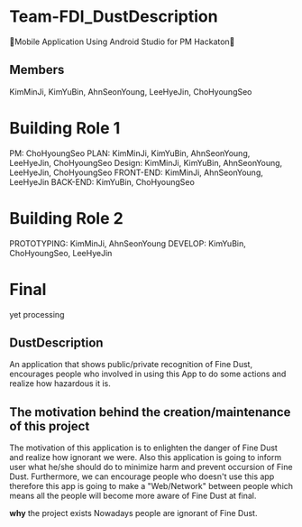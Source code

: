 # Team-FDI_DustDescription
🌟Mobile Application Using Android Studio for PM Hackaton🌟

## Members
KimMinJi, KimYuBin, AhnSeonYoung, LeeHyeJin, ChoHyoungSeo

# Building Role 1 
PM: ChoHyoungSeo
PLAN: KimMinJi, KimYuBin, AhnSeonYoung, LeeHyeJin, ChoHyoungSeo
Design: KimMinJi, KimYuBin, AhnSeonYoung, LeeHyeJin, ChoHyoungSeo
FRONT-END: KimMinJi, AhnSeonYoung, LeeHyeJin
BACK-END: KimYuBin, ChoHyoungSeo

# Building Role 2
PROTOTYPING: KimMinJi, AhnSeonYoung
DEVELOP: KimYuBin, ChoHyoungSeo, LeeHyeJin

# Final
yet processing

## DustDescription
An application that shows public/private recognition of Fine Dust, encourages people who involved in using this App to do some actions and realize how hazardous it is.

## The motivation behind the creation/maintenance of this project
The motivation of this application is to enlighten the danger of Fine Dust and realize how ignorant we were. Also this application is going to inform user what he/she should do to minimize harm and prevent occursion of Fine Dust.
Furthermore, we can encourage people who doesn't use this app therefore this app is going to make a "Web/Network" between people which means all the people will become more aware of Fine Dust at final.

**why** the project exists
Nowadays people are ignorant of Fine Dust.

